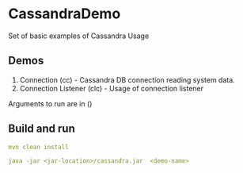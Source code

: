 # CassandraDemo

Set of basic examples of Cassandra Usage

## Demos
1. Connection (cc) - Cassandra DB connection reading system data.
2. Connection Listener (clc) - Usage of connection listener

Arguments to run are in ()

## Build and run

```yaml
mvn clean install

java -jar <jar-location>/cassandra.jar  <demo-name>
```
